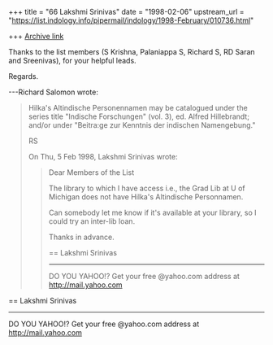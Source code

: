 +++
title = "66 Lakshmi Srinivas"
date = "1998-02-06"
upstream_url = "https://list.indology.info/pipermail/indology/1998-February/010736.html"

+++
[Archive link](https://list.indology.info/pipermail/indology/1998-February/010736.html)

Thanks to the list members (S Krishna, Palaniappa S, Richard S, RD
Saran and Sreenivas), for your helpful leads.

Regards.





---Richard Salomon  wrote:
>
> Hilka's Altindische Personennamen may be catalogued under the series
title
> "Indische Forschungen" (vol. 3), ed. Alfred Hillebrandt; and/or under
> "Beitra:ge zur Kenntnis der indischen Namengebung."
>
> RS
>
> On Thu, 5 Feb 1998, Lakshmi Srinivas wrote:
>
> > Dear Members of the List
> >
> > The library to which I have access i.e., the Grad Lib at U of
Michigan
> > does not have Hilka's Altindische Personnamen.
> >
> > Can somebody let me know if it's available at your library, so I
could
> > try an inter-lib loan.
> >
> > Thanks in advance.
> >
> >
> >
> >
> >
> >
> >
> >
> > ==
> > Lakshmi Srinivas
> >
> >
> >
> >
> >
> > _________________________________________________________
> > DO YOU YAHOO!?
> > Get your free @yahoo.com address at http://mail.yahoo.com
> >
>

==
Lakshmi Srinivas





_________________________________________________________
DO YOU YAHOO!?
Get your free @yahoo.com address at http://mail.yahoo.com



